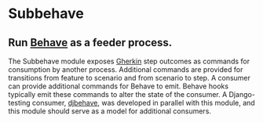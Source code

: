 # Subbehave
## Run [Behave](http://pythonhosted.org/behave/) as a feeder process.

The Subbehave module exposes [Gherkin](https://github.com/cucumber/cucumber/wiki/Gherkin) step outcomes as commands for consumption by another process.
Additional commands are provided for transitions from feature to scenario and from scenario to step.
A consumer can provide additional commands for Behave to emit.
Behave hooks typically emit these commands to alter the state of the consumer.
A Django-testing consumer, [djbehave](https://github.com/popham/djbehave), was developed in parallel with this module, and this module should serve as a model for additional consumers.

